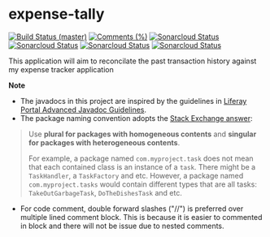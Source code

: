 # expense-tally
[![Build Status (master)](https://travis-ci.com/boyshawn/expense-tally.svg?branch=master)](https://travis-ci.com/boyshawn/expense-tally.svg?branch=master)
[![Comments (%)](https://sonarcloud.io/api/project_badges/measure?project=boyshawn_expense-tally&metric=security_rating)](https://sonarcloud.io/dashboard?id=boyshawn_expense-tally)
[![Sonarcloud Status](https://sonarcloud.io/api/project_badges/measure?project=boyshawn_expense-tally&metric=reliability_rating)](https://sonarcloud.io/dashboard?id=boyshawn_expense-tally)
[![Sonarcloud Status](https://sonarcloud.io/api/project_badges/measure?project=boyshawn_expense-tally&metric=vulnerabilities)](https://sonarcloud.io/dashboard?id=boyshawn_expense-tally)
[![Sonarcloud Status](https://sonarcloud.io/api/project_badges/measure?project=boyshawn_expense-tally&metric=coverage)](https://sonarcloud.io/dashboard?id=boyshawn_expense-tally)
[![Sonarcloud Status](https://sonarcloud.io/api/project_badges/measure?project=boyshawn_expense-tally&metric=sqale_rating)](https://sonarcloud.io/dashboard?id=boyshawn_expense-tally)

This application will aim to reconcilate the past transaction history against my expense tracker application

**Note**
* The javadocs in this project are inspired by the guidelines in [Liferay Portal Advanced Javadoc Guidelines](https://github.com/liferay/liferay-portal/blob/master/readme/ADVANCED_JAVADOC_GUIDELINES.markdown).
* The package naming convention adopts the [Stack Exchange answer](https://softwareengineering.stackexchange.com/a/75929/88556):
> Use **plural for packages with homogeneous contents** and **singular for packages with heterogeneous contents**.
>
> For example, a package named `com.myproject.task` does not mean that each contained class is an instance of a `task`. There might be a `TaskHandler`, a `TaskFactory` and etc. However, a package named `com.myproject.tasks` would contain different types that are all tasks: `TakeOutGarbageTask`, `DoTheDishesTask` and etc.
* For code comment, double forward slashes ("//") is preferred over multiple lined comment block. This is because it is easier to commented in block and there will not be issue due to nested comments.
